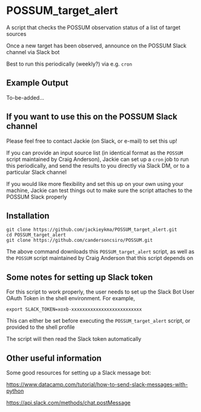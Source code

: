 # POSSUM_target_alert

A script that checks the POSSUM observation status of a list of target sources

Once a new target has been observed, announce on the POSSUM Slack channel via Slack bot

Best to run this periodically (weekly?) via e.g. `cron`



## Example Output

To-be-added...



## If you want to use this on the POSSUM Slack channel

Please feel free to contact Jackie (on Slack, or e-mail) to set this up!

If you can provide an input source list (in identical format as the `POSSUM` script maintained by Craig Anderson), Jackie can set up a `cron` job to run this periodically, and send the results to you directly via Slack DM, or to a particular Slack channel

If you would like more flexibility and set this up on your own using your machine, Jackie can test things out to make sure the script attaches to the POSSUM Slack properly



## Installation

```
git clone https://github.com/jackieykma/POSSUM_target_alert.git
cd POSSUM_target_alert
git clone https://github.com/candersoncsiro/POSSUM.git
```
The above command downloads this `POSSUM_target_alert` script, as well as the `POSSUM` script maintained by Craig Anderson that this script depends on



## Some notes for setting up Slack token

For this script to work properly, the user needs to set up the Slack Bot User OAuth Token in the shell environment. For example,
```
export SLACK_TOKEN=xoxb-xxxxxxxxxxxxxxxxxxxxxxxxxx
```
This can either be set before executing the `POSSUM_target_alert` script, or provided to the shell profile

The script will then read the Slack token automatically



## Other useful information

Some good resources for setting up a Slack message bot: 

https://www.datacamp.com/tutorial/how-to-send-slack-messages-with-python

https://api.slack.com/methods/chat.postMessage
